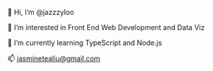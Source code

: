 👋 Hi, I’m @jazzzyloo

👀 I’m interested in Front End Web Development and Data Viz

🌱 I’m currently learning TypeScript and Node.js

📫 jasminetealiu@gmail.com
